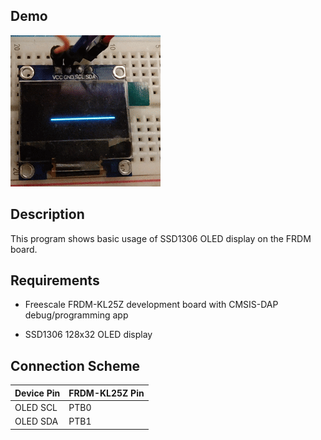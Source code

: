 ## Demo
![Demo GIF](./assets//i2c-master-ssd1306.gif)

## Description
This program shows basic usage of SSD1306 OLED display on the FRDM board.

## Requirements
* Freescale FRDM-KL25Z development board with CMSIS-DAP debug/programming app

* SSD1306 128x32 OLED display

## Connection Scheme
| Device Pin  | FRDM-KL25Z Pin |
|-------------|----------------|
| OLED SCL    | PTB0           |
| OLED SDA    | PTB1           |